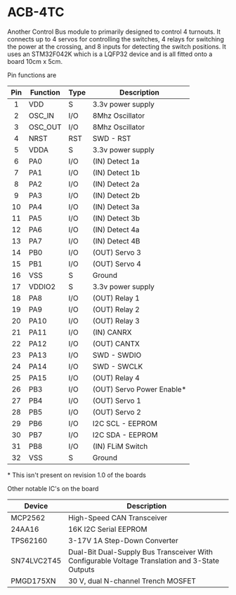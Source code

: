 ACB-4TC
=======

Another Control Bus module to primarily designed to control 4 turnouts. It connects up to 4 servos for controlling
the switches, 4 relays for switching the power at the crossing, and 8 inputs for detecting the switch positions. It
uses an STM32F042K which is a LQFP32 device and is all fitted onto a board 10cm x 5cm.

Pin functions are

| Pin | Function | Type | Description               |
|:---:| -------- | ---- | ------------------------- | 
| 1   | VDD      | S    | 3.3v power supply         |
| 2   | OSC_IN   | I/O  | 8Mhz Oscillator           |
| 3   | OSC_OUT  | I/O  | 8Mhz Oscillator           |
| 4   | NRST     | RST  | SWD - RST                 |
| 5   | VDDA     | S    | 3.3v power supply         |
| 6   | PA0      | I/O  | (IN) Detect 1a            |
| 7   | PA1      | I/O  | (IN) Detect 1b            |
| 8   | PA2      | I/O  | (IN) Detect 2a            |
| 9   | PA3      | I/O  | (IN) Detect 2b            |
| 10  | PA4      | I/O  | (IN) Detect 3a            |
| 11  | PA5      | I/O  | (IN) Detect 3b            |
| 12  | PA6      | I/O  | (IN) Detect 4a            |
| 13  | PA7      | I/O  | (IN) Detect 4B            |
| 14  | PB0      | I/O  | (OUT) Servo 3             |
| 15  | PB1      | I/O  | (OUT) Servo 4             |
| 16  | VSS      | S    | Ground                    |
| 17  | VDDIO2   | S    | 3.3v power supply         |
| 18  | PA8      | I/O  | (OUT) Relay 1             |
| 19  | PA9      | I/O  | (OUT) Relay 2             |
| 20  | PA10     | I/O  | (OUT) Relay 3             |
| 21  | PA11     | I/O  | (IN) CANRX                |
| 22  | PA12     | I/O  | (OUT) CANTX               |
| 23  | PA13     | I/O  | SWD - SWDIO               |
| 24  | PA14     | I/O  | SWD - SWCLK               |
| 25  | PA15     | I/O  | (OUT) Relay 4             |
| 26  | PB3      | I/O  | (OUT) Servo Power Enable* |
| 27  | PB4      | I/O  | (OUT) Servo 1             |
| 28  | PB5      | I/O  | (OUT) Servo 2             |
| 29  | PB6      | I/O  | I2C SCL - EEPROM          |
| 30  | PB7      | I/O  | I2C SDA - EEPROM          |
| 31  | PB8      | I/O  | (IN) FLiM Switch          |
| 32  | VSS      | S    | Ground                    |

\* This isn't present on revision 1.0 of the boards

Other notable IC's on the board

| Device      | Description                                                                                    |
| ----------- | ---------------------------------------------------------------------------------------------- |
| MCP2562     | High-Speed CAN Transceiver                                                                     |
| 24AA16      | 16K I2C Serial EEPROM                                                                          |
| TPS62160    | 3-17V 1A Step-Down Converter                                                                   |
| SN74LVC2T45 | Dual-Bit Dual-Supply Bus Transceiver With Configurable Voltage Translation and 3-State Outputs |
| PMGD175XN   | 30 V, dual N-channel Trench MOSFET                                                             | 
 
